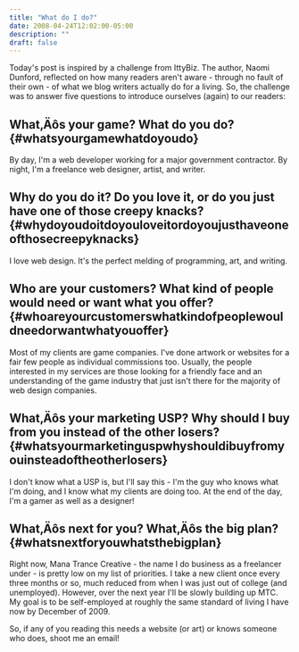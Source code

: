 ```yaml
---
title: "What do I do?"
date: 2008-04-24T12:02:00-05:00
description: ""
draft: false
---
```

Today's post is inspired by a challenge from IttyBiz. The author, Naomi
Dunford, reflected on how many readers aren't aware - through no fault
of their own - of what we blog writers actually do for a living. So, the
challenge was to answer five questions to introduce ourselves (again) to
our readers:

What‚Äôs your game? What do you do? {#whatsyourgamewhatdoyoudo}
-----------------------------------

By day, I'm a web developer working for a major government contractor.
By night, I'm a freelance web designer, artist, and writer.

Why do you do it? Do you love it, or do you just have one of those creepy knacks? {#whydoyoudoitdoyouloveitordoyoujusthaveoneofthosecreepyknacks}
---------------------------------------------------------------------------------

I love web design. It's the perfect melding of programming, art, and
writing.

Who are your customers? What kind of people would need or want what you offer? {#whoareyourcustomerswhatkindofpeoplewouldneedorwantwhatyouoffer}
------------------------------------------------------------------------------

Most of my clients are game companies. I've done artwork or websites
for a fair few people as individual commissions too. Usually, the people
interested in my services are those looking for a friendly face and an
understanding of the game industry that just isn't there for the
majority of web design companies.

What‚Äôs your marketing USP? Why should I buy from you instead of the other losers? {#whatsyourmarketinguspwhyshouldibuyfromyouinsteadoftheotherlosers}
-----------------------------------------------------------------------------------

I don't know what a USP is, but I'll say this - I'm the guy who knows
what I'm doing, and I know what my clients are doing too. At the end of
the day, I'm a gamer as well as a designer!

What‚Äôs next for you? What‚Äôs the big plan? {#whatsnextforyouwhatsthebigplan}
---------------------------------------------

Right now, Mana Trance Creative - the name I do business as a freelancer
under - is pretty low on my list of priorities. I take a new client once
every three months or so, much reduced from when I was just out of
college (and unemployed). However, over the next year I'll be slowly
building up MTC. My goal is to be self-employed at roughly the same
standard of living I have now by December of 2009.

So, if any of you reading this needs a website (or art) or knows someone
who does, shoot me an email!